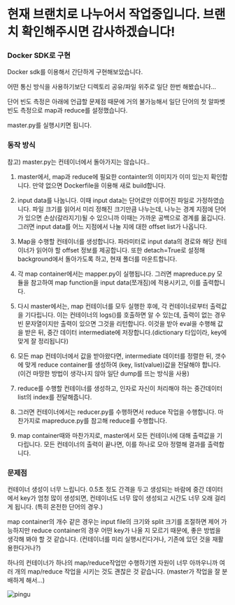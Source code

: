 # 현재 브랜치로 나누어서 작업중입니다. 브랜치 확인해주시면 감사하겠습니다!

### Docker SDK로 구현
Docker sdk를 이용해서 간단하게 구현해보았습니다.

어떤 통신 방식을 사용하기보단 디렉토리 공유/파일 위주로 일단 한번 해봤습니다...

단어 빈도 측정은 아래에 언급할 문제점 때문에 거의 불가능해서 일단 단어의 첫 알파벳 빈도 측정으로 map과 reduce를 설정했습니다.

master.py를 실행시키면 됩니다.

### 동작 방식
참고) master.py는 컨테이너에서 돌아가지는 않습니다..

1. master에서, map과 reduce에 필요한 containter의 이미지가 이미 있는지 확인합니다. 만약 없으면 Dockerfile을 이용해 새로 build합니다.

2. input data를 나눕니다. 이때 input data는 단어로만 이루어진 파일로 가정하였습니다. 파일 크기를 읽어서 미리 정해진 크기만큼 나누는데, 나누는 경계 지점에 단어가 있으면 손상(갈라지기)될 수 있으니까 이때는 가까운 공백으로 경계를 옮깁니다. 그러면 input data를 어느 지점에서 나눌 지에 대한 offset list가 나옵니다.

3. Map을 수행할 컨테이너를 생성합니다. 파라미터로 input data의 경로와 해당 컨테이너가 읽어야 할 offset 정보를 제공합니다. 또한 detach=True로 설정해 background에서 돌아가도록 하고, 현재 폴더를 마운트합니다.

4. 각 map container에서는 mapper.py이 실행됩니다. 그러면 mapreduce.py 모듈을 참고하여 map function을 input data(쪼개짐)에 적용시키고, 이를 출력합니다.

5. 다시 master에서는, map 컨테이너를 모두 실행한 후에, 각 컨테이너로부터 출력값을 기다립니다. 이는 컨테이너의 logs()를 호출하면 알 수 있는데, 출력이 없는 경우 빈 문자열이지만 출력이 있으면 그것을 리턴합니다. 이것을 받아 eval을 수행해 값을 받은 뒤, 중간 데이터 intermediate에 저장합니다.(dictionary 타입이라, key에 맞게 잘 정리됩니다)

6. 모든 map 컨테이너에서 값을 받아왔다면, intermediate 데이터를 정렬한 뒤, 갯수에 맞게 reduce container를 생성하여 (key, list(value))값을 전달해야 합니다. (이건 마땅한 방법이 생각나지 않아 일단 dump를 뜨는 방식을 사용)

7. reduce를 수행할 컨테이너를 생성하고, 인자로 자신이 처리해야 하는 중간데이터 list의 index를 전달해줍니다.

8. 그러면 컨테이너에서는 reducer.py를 수행하면서 reduce 작업을 수행합니다. 마찬가지로 mapreduce.py를 참고해 reduce를 수행합니다.

9. map container때와 마찬가지로, master에서 모든 컨테이너에 대해 출력값을 기다립니다. 모든 컨테이너의 출력이 끝나면, 이를 하나로 모아 정렬해 결과를 출력합니다.


### 문제점
컨테이너 생성이 너무 느립니다. 0.5초 정도 간격을 두고 생성되는 바람에 중간 데이터에서 key가 엄청 많이 생성되면, 컨테이너도 너무 많이 생성되고 시간도 너무 오래 걸리게 됩니다. (특히 온전한 단어의 경우.)

map container의 개수 같은 경우는 input file의 크기와 split 크기를 조절하면 제어 가능하지만 reduce container의 경우 어떤 key가 나올 지 모르기 때문에, 좋은 방법을 생각해 봐야 할 것 같습니다. (컨테이너를 미리 실행시킨다거나, 기존에 있던 것을 재활용한다거나?)

하나의 컨테이너가 하나의 map/reduce작업만 수행하기엔 자원이 너무 아까우니까 여러 개의 map/reduce 작업을 시키는 것도 괜찮은 것 같습니다. (master가 작업을 잘 분배하게 해서...)




![pingu](https://github.com/CloudTermProject/MapReduceByDocker/assets/104819783/eb8a9520-8ee9-44b0-8113-298b1ce9eae8)